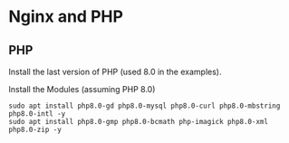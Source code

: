 # Nginx and PHP



## PHP

Install the last version of PHP (used 8.0 in the examples).



Install the Modules (assuming PHP 8.0)

```
sudo apt install php8.0-gd php8.0-mysql php8.0-curl php8.0-mbstring php8.0-intl -y
sudo apt install php8.0-gmp php8.0-bcmath php-imagick php8.0-xml php8.0-zip -y
```
